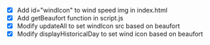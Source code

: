 - [x] Add id="windIcon" to wind speed img in index.html
- [x] Add getBeaufort function in script.js
- [x] Modify updateAll to set windIcon src based on beaufort
- [x] Modify displayHistoricalDay to set wind icon based on beaufort
